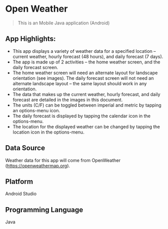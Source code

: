 # Open Weather
> This is an Mobile Java application (Android)

## App Highlights:
- This app displays a variety of weather data for a specified location – current weather, hourly forecast (48 
hours), and daily forecast (7 days).
- The app is made up of 2 activities – the home weather screen, and the daily forecast screen.
- The home weather screen will need an alternate layout for landscape orientation (see images). The daily 
forecast screen will not need an alternate landscape layout – the same layout should work in any orientation.
- The data that makes up the current weather, hourly forecast, and daily forecast are detailed in the images in 
this document.
- The units (C/F) can be toggled between imperial and metric by tapping an options-menu icon.
- The daily forecast is displayed by tapping the calendar icon in the options-menu.
- The location for the displayed weather can be changed by tapping the location icon in the options-menu.

## Data Source
Weather data for this app will come from OpenWeather (https://openweathermap.org).

## Platform
Android Studio

## Programming Language
Java
